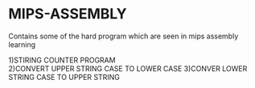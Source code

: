 # MIPS-ASSEMBLY
Contains some of the hard program which are seen in mips assembly learning

1)STIRING COUNTER PROGRAM\
2)CONVERT UPPER STRING CASE TO LOWER CASE
3)CONVER LOWER STRING CASE TO UPPER STRING
